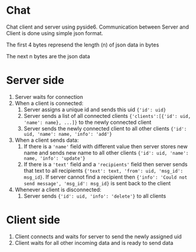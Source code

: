 # Chat

Chat client and server using pyside6. Communication between Server and Client is done using simple json format.

The first 4 bytes represend the length (n) of json data in bytes

The next n bytes are the json data

# Server side
1. Server waits for connection
2. When a client is connected:
    1.  Server assigns a unique id and sends this uid `{'id': uid} `
    2.  Server sends a list of all connected clients `{'clients':[{'id': uid, 'name': name}, ...]}` to the newly connected client
    3.  Server sends the newly connected client to all other clients `{'id': uid, 'name': name, 'info': 'add'}`
3. When a client sends data:
    1. If there is a `'name'` field with different value then server stores new name and sends new name to all other clients `{'id': uid, 'name': name, 'info': 'update'}`
    2. If there is a `'text'` field and a `'recipients'` field then server sends that text to all recipients `{'text': text, 'from': uid, 'msg_id': msg_id}`. If server cannot find a recipient then `{'info': 'Could not send message', 'msg_id': msg_id}` is sent back to the client
4. Whenever a client is disconnected:
    1. Server sends `{'id': uid, 'info': 'delete'}` to all clients


# Client side
1. Client connects and waits for server to send the newly assigned uid
2. Client waits for all other incoming data and is ready to send data
